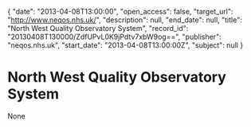 {
  "date": "2013-04-08T13:00:00", 
  "open_access": false, 
  "target_url": "http://www.neqos.nhs.uk/", 
  "description": null, 
  "end_date": null, 
  "title": "North West Quality Observatory System", 
  "record_id": "20130408T130000/ZdfUPvL0K9jPdtv7xbW9og==", 
  "publisher": "neqos.nhs.uk", 
  "start_date": "2013-04-08T13:00:00Z", 
  "subject": null
}

# North West Quality Observatory System

None